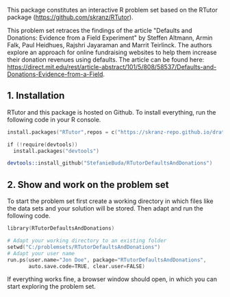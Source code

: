 This package constitutes an interactive R problem set based on the RTutor package (https://github.com/skranz/RTutor). 

This problem set retraces the findings of the article "Defaults and Donations: Evidence from a Field Experiment" by Steffen Altmann, Armin Falk, Paul Heidhues, Rajshri Jayaraman and Marrit Teirlinck. The authors explore an approach for online fundraising websites to help them increase their donation revenues using defaults. The article can be found here: https://direct.mit.edu/rest/article-abstract/101/5/808/58537/Defaults-and-Donations-Evidence-from-a-Field.

## 1. Installation

RTutor and this package is hosted on Github. To install everything, run the following code in your R console.
```s
install.packages("RTutor",repos = c("https://skranz-repo.github.io/drat/",getOption("repos")))

if (!require(devtools))
  install.packages("devtools")

devtools::install_github("StefanieBuda/RTutorDefaultsAndDonations")
```

## 2. Show and work on the problem set
To start the problem set first create a working directory in which files like the data sets and your solution will be stored. Then adapt and run the following code.
```s
library(RTutorDefaultsAndDonations)

# Adapt your working directory to an existing folder
setwd("C:/problemsets/RTutorDefaultsAndDonations")
# Adapt your user name
run.ps(user.name="Jon Doe", package="RTutorDefaultsAndDonations",
       auto.save.code=TRUE, clear.user=FALSE)
```
If everything works fine, a browser window should open, in which you can start exploring the problem set.
